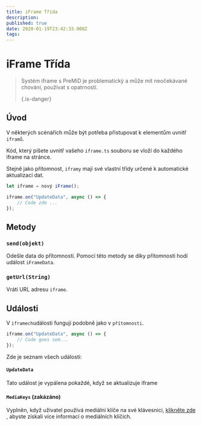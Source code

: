 ```yaml
---
title: iFrame Třída
description:
published: true
date: 2020-01-19T23:42:33.008Z
tags:
---
```


# iFrame Třída
> Systém iframe s PreMiD je problematický a může mít neočekávané chování, používat s opatrností. 
> 
> {.is-danger}

## Úvod

V některých scénářích může být potřeba přistupovat k elementům uvnitř `iframů`.

Kód, který píšete uvnitř vašeho `iframe.ts` souboru se vloží do každého iframe na stránce.

Stejně jako přítomnost, `iframy` mají své vlastní třídy určené k automatické aktualizaci dat.

```typescript
let iframe = nový iFrame();

iframe.on("UpdateData", async () => {
    // Code zde ...
});
```

## Metody

### `send(objekt)`
Odešle data do přítomnosti. Pomocí této metody se díky přítomnosti hodí událost `iFrameData`.

### `getUrl(String)`
Vrátí URL adresu `iframe`.

## Události
V `iframech`události fungují podobně jako v `přítomnosti`.

```typescript
iframe.on("UpdateData", async () => {
    // Code goes sem...
});
```

Zde je seznam všech událostí:

#### `UpdateData`

Tato událost je vypálena pokaždé, když se aktualizuje iframe

#### `MediaKeys` (zakázáno)

Vyplněn, když uživatel používá mediální klíče na své klávesnici, [klikněte zde](/dev/presence/class#mediakeys) , abyste získali více informací o mediálních klíčích.